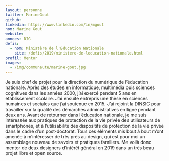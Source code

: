 ```yaml
---
layout: personne
twitter: MarineGout
github:
linkedin: https://www.linkedin.com/in/mgout 
nom: Marine Gout
website:
annees: DIG
defis:
  - nom: Ministère de l'Education Nationale
    site: /defis/2019/ministere-de-leducation-nationale.html
profil: Mentor
images:
  - /img/communaute/marine-gout.jpg
---
```

Je suis chef de projet pour la direction du numérique de l’éducation nationale. Après des études en informatique, multimédia puis sciences cognitives dans les années 2000, j’ai exercé pendant 5 ans en établissement scolaire. J’ai ensuite entrepris une thèse en sciences humaines et sociales que j’ai soutenue en 2015. J’ai rejoint la DINSIC pour travailler sur la qualité des démarches administratives en ligne pendant deux ans. Avant de retourner dans l’éducation nationale, je me suis intéressée aux pratiques de protection de la vie privée des utilisateurs de smartphones, et à l’utilisabilité des dispositifs de protection de la vie privée dans le cadre d’un post-doctorat. Tous ces éléments mis bout à bout m’ont amenée à m’intéresser de très près au design, qui est pour moi un assemblage nouveau de savoirs et pratiques familiers. Me voilà donc mentor de deux designers d’intérêt général en 2019 dans un très beau projet libre et open source.
